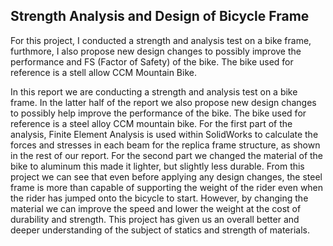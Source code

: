 ## Strength Analysis and Design of Bicycle Frame

For this project, I conducted a strength and analysis test on a bike frame, furthmore, I also propose new design changes to possibly improve the performance and FS (Factor of Safety) of the bike.
The bike used for reference is a stell allow CCM Mountain Bike. 


In this report we are conducting a strength and analysis test on a bike frame. In the latter half of the report we also propose new design changes to possibly help improve the performance of the bike.
The bike used for reference is a steel alloy CCM mountain bike. For the first part of the analysis, Finite Element Analysis is used within SolidWorks to calculate the forces and 
stresses in each beam for the replica frame structure, as shown in the rest of our report. For the second part we changed the material of the bike to aluminum this made it lighter, but slightly less durable.
From this project we can see that even before applying any design changes, the steel frame is more than capable of supporting the weight of the rider even when the rider has jumped onto the bicycle to start.
However, by changing the material we can improve the speed and lower the weight at the cost of durability and strength.
This project has given us an overall better and deeper understanding of the subject of statics and strength of materials.

